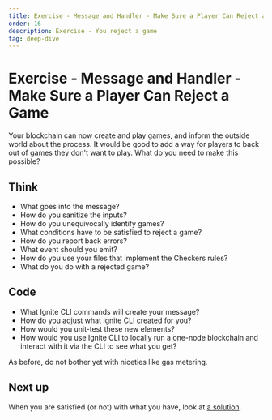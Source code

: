 ```yaml
---
title: Exercise - Message and Handler - Make Sure a Player Can Reject a Game
order: 16
description: Exercise - You reject a game
tag: deep-dive
---
```


# Exercise - Message and Handler - Make Sure a Player Can Reject a Game

Your blockchain can now create and play games, and inform the outside world about the process. It would be good to add a way for players to back out of games they don't want to play. What do you need to make this possible?

## Think

* What goes into the message?
* How do you sanitize the inputs?
* How do you unequivocally identify games?
* What conditions have to be satisfied to reject a game?
* How do you report back errors?
* What event should you emit?
* How do you use your files that implement the Checkers rules?
* What do you do with a rejected game?

## Code

* What Ignite CLI commands will create your message?
* How do you adjust what Ignite CLI created for you?
* How would you unit-test these new elements?
* How would you use Ignite CLI to locally run a one-node blockchain and interact with it via the CLI to see what you get?

As before, do not bother yet with niceties like gas metering.

## Next up

When you are satisfied (or not) with what you have, look at [a solution](../4-my-own-chain/reject-game.md).
